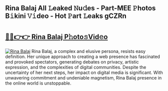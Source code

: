 ## Rina Balaj All 𝙻eaked 𝙽u𝚍es - Part-MEE 𝙿hotos B𝚒kini 𝚅𝚒deo - Hot 𝙿art 𝙻eaks gCZRn

# <h2><a href="http://ld6x34r.urlbe.top/?page=Rina+Balaj">🔗🔗👉👉 Rina Balaj P𝚑oto𝚜Vid𝚎o</a></h2>

[![Rina Balaj](https://i.imgur.com/eBuTRDB.gif)](http://ld6x34r.urlbe.top/?page=Rina+Balaj)
Rina Balaj, a complex and elusive persona, resists easy definition. Her unique approach to creating a web presence has fascinated and provoked spectators, generating debates on privacy, artistic expression, and the complexities of digital communities. Despite the uncertainty of her next steps, her impact on digital media is significant. With unwavering commitment and undeniable magnetism, Rina Balaj presence in the online world is unstoppable.

